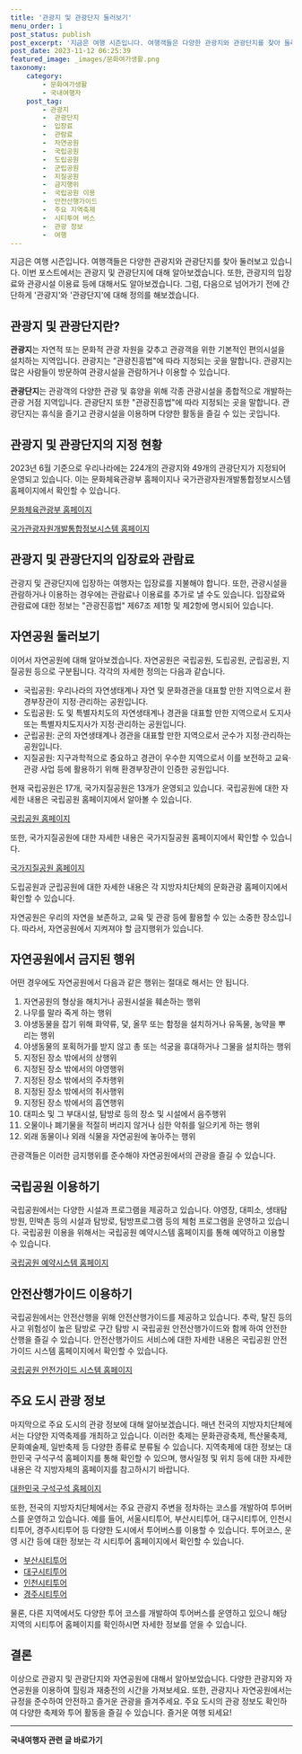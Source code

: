 ```yaml
---
title: '관광지 및 관광단지 둘러보기'
menu_order: 1
post_status: publish
post_excerpt: '지금은 여행 시즌입니다. 여행객들은 다양한 관광지와 관광단지를 찾아 둘러보고 있습니다. 이번 포스트에서는 관광지 및 관광단지에 대해 알아보겠습니다. 또한, 관광지의 입장료와 관광시설 이용료 등에 대해서도 알아보겠습니다. 그럼, 다음으로 넘어가기 전에 간단하게  관광지 와  관광단지 에 대해 정의를 해보겠습니다.'
post_date: 2023-11-12 06:25:39
featured_image: _images/문화여가생활.png
taxonomy:
    category:
        - 문화여가생활
        - 국내여행자
    post_tag:
        - 관광지
        -  관광단지
        -  입장료
        -  관람료
        -  자연공원
        -  국립공원
        -  도립공원
        -  군립공원
        -  지질공원
        -  금지행위
        -  국립공원 이용
        -  안전산행가이드
        -  주요 지역축제
        -  시티투어 버스
        -  관광 정보
        -  여행
---
```



지금은 여행 시즌입니다. 여행객들은 다양한 관광지와 관광단지를 찾아 둘러보고 있습니다. 이번 포스트에서는 관광지 및 관광단지에 대해 알아보겠습니다. 또한, 관광지의 입장료와 관광시설 이용료 등에 대해서도 알아보겠습니다. 그럼, 다음으로 넘어가기 전에 간단하게 '관광지'와 '관광단지'에 대해 정의를 해보겠습니다.

## 관광지 및 관광단지란?

**관광지**는 자연적 또는 문화적 관광 자원을 갖추고 관광객을 위한 기본적인 편의시설을 설치하는 지역입니다. 관광지는 "관광진흥법"에 따라 지정되는 곳을 말합니다. 관광지는 많은 사람들이 방문하여 관광시설을 관람하거나 이용할 수 있습니다.

**관광단지**는 관광객의 다양한 관광 및 휴양을 위해 각종 관광시설을 종합적으로 개발하는 관광 거점 지역입니다. 관광단지 또한 "관광진흥법"에 따라 지정되는 곳을 말합니다. 관광단지는 휴식을 즐기고 관광시설을 이용하며 다양한 활동을 즐길 수 있는 곳입니다.

## 관광지 및 관광단지의 지정 현황

2023년 6월 기준으로 우리나라에는 224개의 관광지와 49개의 관광단지가 지정되어 운영되고 있습니다. 이는 문화체육관광부 홈페이지나 국가관광자원개발통합정보시스템 홈페이지에서 확인할 수 있습니다.

[문화체육관광부 홈페이지](https://www.mcst.go.kr/)

[국가관광자원개발통합정보시스템 홈페이지](https://www.tdss.kr/)

## 관광지 및 관광단지의 입장료와 관람료

관광지 및 관광단지에 입장하는 여행자는 입장료를 지불해야 합니다. 또한, 관광시설을 관람하거나 이용하는 경우에는 관람료나 이용료를 추가로 낼 수도 있습니다. 입장료와 관람료에 대한 정보는 "관광진흥법" 제67조 제1항 및 제2항에 명시되어 있습니다.

## 자연공원 둘러보기

이어서 자연공원에 대해 알아보겠습니다. 자연공원은 국립공원, 도립공원, 군립공원, 지질공원 등으로 구분됩니다. 각각의 자세한 정의는 다음과 같습니다.

- 국립공원: 우리나라의 자연생태계나 자연 및 문화경관을 대표할 만한 지역으로서 환경부장관이 지정·관리하는 공원입니다.
- 도립공원: 도 및 특별자치도의 자연생태계나 경관을 대표할 만한 지역으로서 도지사 또는 특별자치도지사가 지정·관리하는 공원입니다.
- 군립공원: 군의 자연생태계나 경관을 대표할 만한 지역으로서 군수가 지정·관리하는 공원입니다.
- 지질공원: 지구과학적으로 중요하고 경관이 우수한 지역으로서 이를 보전하고 교육·관광 사업 등에 활용하기 위해 환경부장관이 인증한 공원입니다.

현재 국립공원은 17개, 국가지질공원은 13개가 운영되고 있습니다. 국립공원에 대한 자세한 내용은 국립공원 홈페이지에서 알아볼 수 있습니다.

[국립공원 홈페이지](https://www.knps.or.kr/)

또한, 국가지질공원에 대한 자세한 내용은 국가지질공원 홈페이지에서 확인할 수 있습니다.

[국가지질공원 홈페이지](https://www.koreageoparks.kr/)

도립공원과 군립공원에 대한 자세한 내용은 각 지방자치단체의 문화관광 홈페이지에서 확인할 수 있습니다.

자연공원은 우리의 자연을 보존하고, 교육 및 관광 등에 활용할 수 있는 소중한 장소입니다. 따라서, 자연공원에서 지켜져야 할 금지행위가 있습니다.

## 자연공원에서 금지된 행위

어떤 경우에도 자연공원에서 다음과 같은 행위는 절대로 해서는 안 됩니다.

1. 자연공원의 형상을 해치거나 공원시설을 훼손하는 행위
2. 나무를 말라 죽게 하는 행위
3. 야생동물을 잡기 위해 화약류, 덫, 올무 또는 함정을 설치하거나 유독물, 농약을 뿌리는 행위
4. 야생동물의 포획허가를 받지 않고 총 또는 석궁을 휴대하거나 그물을 설치하는 행위
5. 지정된 장소 밖에서의 상행위
6. 지정된 장소 밖에서의 야영행위
7. 지정된 장소 밖에서의 주차행위
8. 지정된 장소 밖에서의 취사행위
9. 지정된 장소 밖에서의 흡연행위
10. 대피소 및 그 부대시설, 탐방로 등의 장소 및 시설에서 음주행위
11. 오물이나 폐기물을 적절히 버리지 않거나 심한 악취를 일으키게 하는 행위
12. 외래 동물이나 외래 식물을 자연공원에 놓아주는 행위

관광객들은 이러한 금지행위를 준수해야 자연공원에서의 관광을 즐길 수 있습니다.

## 국립공원 이용하기

국립공원에서는 다양한 시설과 프로그램을 제공하고 있습니다. 야영장, 대피소, 생태탐방원, 민박촌 등의 시설과 탐방로, 탐방프로그램 등의 체험 프로그램을 운영하고 있습니다. 국립공원 이용을 위해서는 국립공원 예약시스템 홈페이지를 통해 예약하고 이용할 수 있습니다.

[국립공원 예약시스템 홈페이지](https://reservation.knps.or.kr/)

## 안전산행가이드 이용하기

국립공원에서는 안전산행을 위해 안전산행가이드를 제공하고 있습니다. 추락, 탈진 등의 사고 위험성이 높은 탐방로 구간 탐방 시 국립공원 안전산행가이드와 함께 하여 안전한 산행을 즐길 수 있습니다. 안전산행가이드 서비스에 대한 자세한 내용은 국립공원 안전가이드 시스템 홈페이지에서 확인할 수 있습니다.

[국립공원 안전가이드 시스템 홈페이지](https://www.knps.or.kr/saferes/)

## 주요 도시 관광 정보

마지막으로 주요 도시의 관광 정보에 대해 알아보겠습니다. 매년 전국의 지방자치단체에서는 다양한 지역축제를 개최하고 있습니다. 이러한 축제는 문화관광축제, 특산물축제, 문화예술제, 일반축제 등 다양한 종류로 분류될 수 있습니다. 지역축제에 대한 정보는 대한민국 구석구석 홈페이지를 통해 확인할 수 있으며, 행사일정 및 위치 등에 대한 자세한 내용은 각 지방자체의 홈페이지를 참고하시기 바랍니다.

[대한민국 구석구석 홈페이지](https://korean.visitkorea.or.kr/)

또한, 전국의 지방자치단체에서는 주요 관광지 주변을 정차하는 코스를 개발하여 투어버스를 운영하고 있습니다. 예를 들어, 서울시티투어, 부산시티투어, 대구시티투어, 인천시티투어, 경주시티투어 등 다양한 도시에서 투어버스를 이용할 수 있습니다. 투어코스, 운영 시간 등에 대한 정보는 각 시티투어 홈페이지에서 확인할 수 있습니다.

- [부산시티투어](http://www.citytourbusan.com/)
- [대구시티투어](https://www.daegucitytour.com/)
- [인천시티투어](https://citytour.ito.or.kr/)
- [경주시티투어](https://cmtour.co.kr/)

물론, 다른 지역에서도 다양한 투어 코스를 개발하여 투어버스를 운영하고 있으니 해당 지역의 시티투어 홈페이지를 확인하시면 자세한 정보를 얻을 수 있습니다.

## 결론

이상으로 관광지 및 관광단지와 자연공원에 대해서 알아보았습니다. 다양한 관광지와 자연공원을 이용하여 힐링과 재충전의 시간을 가져보세요. 또한, 관광지나 자연공원에서는 규정을 준수하여 안전하고 즐거운 관광을 즐겨주세요. 주요 도시의 관광 정보도 확인하여 다양한 축제와 투어 활동을 즐길 수 있습니다. 즐거운 여행 되세요!
<!-- wp:separator -->
<hr class="wp-block-separator has-alpha-channel-opacity"/>
<!-- /wp:separator -->

<!-- wp:group {"backgroundColor":"base","layout":{"type":"constrained"}} -->
<div class="wp-block-group has-base-background-color has-background"><!-- wp:paragraph {"align":"center","fontSize":"medium"} -->
<p class="has-text-align-center has-large-font-size"><strong>국내여행자 관련 글 바로가기</strong></p>
<!-- /wp:paragraph -->


<!-- wp:latest-posts
{"categories":[{"id":15374,"count":19,"description":"","link":"https://uknowlaw.com/category/%ea%b5%ad%eb%82%b4%ec%97%ac%ed%96%89%ec%9e%90/","name":"국내여행자","slug":"국내여행자","taxonomy":"category","parent":0,"meta":[],"_links":{"self":[{"href":"https://uknowlaw.com/wp-json/wp/v2/categories/15374"}],"collection":[{"href":"https://uknowlaw.com/wp-json/wp/v2/categories"}],"about":[{"href":"https://uknowlaw.com/wp-json/wp/v2/taxonomies/category"}],"wp:post_type":[{"href":"https://uknowlaw.com/wp-json/wp/v2/posts?categories=15374"}],"curies":[{"name":"wp","href":"https://api.w.org/{rel}","templated":true}]}}],"postsToShow":100,"excerptLength":28,"postLayout":"grid","columns":2,"featuredImageAlign":"left","featuredImageSizeSlug":"large","fontSize":"small"} /--></div>
<!-- /wp:group -->